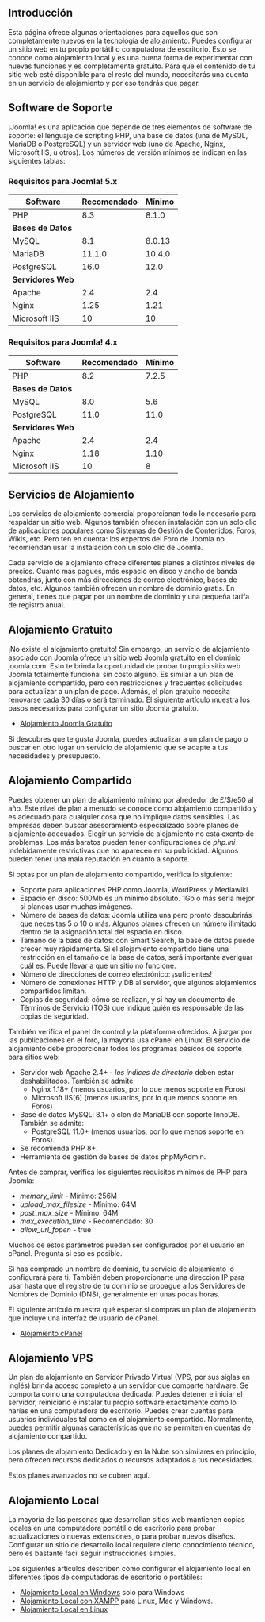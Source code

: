 <!-- Filename: J4.x:Hosting_Setup / Display title: Configuración de Hosting -->

## Introducción

Esta página ofrece algunas orientaciones para aquellos que son completamente nuevos en la tecnología de alojamiento. Puedes configurar un sitio web en tu propio portátil o computadora de escritorio. Esto se conoce como alojamiento local y es una buena forma de experimentar con nuevas funciones y es completamente gratuito. Para que el contenido de tu sitio web esté disponible para el resto del mundo, necesitarás una cuenta en un servicio de alojamiento y por eso tendrás que pagar.

## Software de Soporte

¡Joomla! es una aplicación que depende de tres elementos de software de soporte: el lenguaje de scripting PHP, una base de datos (una de MySQL, MariaDB o PostgreSQL) y un servidor web (uno de Apache, Nginx, Microsoft IIS, u otros). Los números de versión mínimos se indican en las siguientes tablas:

### Requisitos para Joomla! 5.x

| Software           | Recomendado     | Mínimo      |
|--------------------|-----------------|-------------|
| PHP                | 8.3             | 8.1.0       |
| **Bases de Datos** |                 |             |
| MySQL              | 8.1             | 8.0.13      |
| MariaDB            | 11.1.0          | 10.4.0      |
| PostgreSQL         | 16.0            | 12.0        |
| **Servidores Web** |                 |             |
| Apache             | 2.4             | 2.4         |
| Nginx              | 1.25            | 1.21        |
| Microsoft IIS      | 10              | 10          |

### Requisitos para Joomla! 4.x

| Software           | Recomendado     | Mínimo      |
|--------------------|-----------------|-------------|
| PHP                | 8.2             | 7.2.5       |
| **Bases de Datos** |                 |             |
| MySQL              | 8.0             | 5.6         |
| PostgreSQL         | 11.0            | 11.0        |
| **Servidores Web** |                 |             |
| Apache             | 2.4             | 2.4         |
| Nginx              | 1.18            | 1.10        |
| Microsoft IIS      | 10              | 8           |

## Servicios de Alojamiento

Los servicios de alojamiento comercial proporcionan todo lo necesario para respaldar un sitio web. Algunos también ofrecen instalación con un solo clic de aplicaciones populares como Sistemas de Gestión de Contenidos, Foros, Wikis, etc. Pero ten en cuenta: los expertos del Foro de Joomla no recomiendan usar la instalación con un solo clic de Joomla.

Cada servicio de alojamiento ofrece diferentes planes a distintos niveles de precios. Cuanto más pagues, más espacio en disco y ancho de banda obtendrás, junto con más direcciones de correo electrónico, bases de datos, etc. Algunos también ofrecen un nombre de dominio gratis. En general, tienes que pagar por un nombre de dominio y una pequeña tarifa de registro anual.

## Alojamiento Gratuito

¡No existe el alojamiento gratuito! Sin embargo, un servicio de alojamiento asociado con Joomla ofrece un sitio web Joomla gratuito en el dominio joomla.com. Esto te brinda la oportunidad de probar tu propio sitio web Joomla totalmente funcional sin costo alguno. Es similar a un plan de alojamiento compartido, pero con restricciones y frecuentes solicitudes para actualizar a un plan de pago. Además, el plan gratuito necesita renovarse cada 30 días o será terminado. El siguiente artículo muestra los pasos necesarios para configurar un sitio Joomla gratuito.

* [Alojamiento Joomla Gratuito](jdocmanual?article=user/hosting/free-hosting "")

Si descubres que te gusta Joomla, puedes actualizar a un plan de pago o buscar en otro lugar un servicio de alojamiento que se adapte a tus necesidades y presupuesto.


## Alojamiento Compartido

Puedes obtener un plan de alojamiento mínimo por alrededor de £/$/e50 al año. Este nivel de plan a menudo se conoce como alojamiento compartido y es adecuado para cualquier cosa que no implique datos sensibles. Las empresas deben buscar asesoramiento especializado sobre planes de alojamiento adecuados. Elegir un servicio de alojamiento no está exento de problemas. Los más baratos pueden tener configuraciones de *php.ini* indebidamente restrictivas que no aparecen en su publicidad. Algunos pueden tener una mala reputación en cuanto a soporte.

Si optas por un plan de alojamiento compartido, verifica lo siguiente:

- Soporte para aplicaciones PHP como Joomla, WordPress y Mediawiki.
- Espacio en disco: 500Mb es un mínimo absoluto. 1Gb o más sería mejor si planeas usar muchas imágenes.
- Número de bases de datos: Joomla utiliza una pero pronto descubrirás que necesitas 5 o 10 o más. Algunos planes ofrecen un número ilimitado dentro de la asignación total del espacio en disco.
- Tamaño de la base de datos: con Smart Search, la base de datos puede crecer muy rápidamente. Si el alojamiento compartido tiene una restricción en el tamaño de la base de datos, será importante averiguar cuál es. Puede llevar a que un sitio no funcione.
- Número de direcciones de correo electrónico: ¡suficientes!
- Número de conexiones HTTP y DB al servidor, que algunos alojamientos compartidos limitan.
- Copias de seguridad: cómo se realizan, y si hay un documento de Términos de Servicio (TOS) que indique quién es responsable de las copias de seguridad.

También verifica el panel de control y la plataforma ofrecidos. A juzgar por las publicaciones en el foro, la mayoría usa cPanel en Linux. El servicio de alojamiento debe proporcionar todos los programas básicos de soporte para sitios web:

- Servidor web Apache 2.4+ - *los índices de directorio* deben estar deshabilitados. También se admite:
  - Nginx 1.18+ (menos usuarios, por lo que menos soporte en Foros)
  - Microsoft IIS\[6\] (menos usuarios, por lo que menos soporte en Foros)
- Base de datos MySQLi 8.1+ o clon de MariaDB con soporte InnoDB. También se admite:
  - PostgreSQL 11.0+ (menos usuarios, por lo que menos soporte en Foros).
- Se recomienda PHP 8+.
- Herramienta de gestión de bases de datos phpMyAdmin.

Antes de comprar, verifica los siguientes requisitos mínimos de PHP para Joomla:

- *memory_limit* - Mínimo: 256M
- *upload_max_filesize* - Mínimo: 64M
- *post_max_size* - Mínimo: 64M
- *max_execution_time* - Recomendado: 30
- *allow_url_fopen* - true

Muchos de estos parámetros pueden ser configurados por el usuario en cPanel. Pregunta si eso es posible.

Si has comprado un nombre de dominio, tu servicio de alojamiento lo configurará para ti. También deben proporcionarte una dirección IP para usar hasta que el registro de tu dominio se propague a los Servidores de Nombres de Dominio (DNS), generalmente en unas pocas horas.

El siguiente artículo muestra qué esperar si compras un plan de alojamiento que incluye una interfaz de usuario de cPanel.

* [Alojamiento cPanel](jdocmanual?article=user/hosting/cpanel-hosting "Alojamiento cPanel")

## Alojamiento VPS

Un plan de alojamiento en Servidor Privado Virtual (VPS, por sus siglas en inglés) brinda acceso completo a un servidor que comparte hardware. Se comporta como una computadora dedicada. Puedes detener e iniciar el servidor, reiniciarlo e instalar tu propio software exactamente como lo harías en una computadora de escritorio. Puedes crear cuentas para usuarios individuales tal como en el alojamiento compartido. Normalmente, puedes permitir algunas características que no se permiten en cuentas de alojamiento compartido.

Los planes de alojamiento Dedicado y en la Nube son similares en principio, pero ofrecen recursos dedicados o recursos adaptados a tus necesidades.

Estos planes avanzados no se cubren aquí.

## Alojamiento Local

La mayoría de las personas que desarrollan sitios web mantienen copias locales en una computadora portátil o de escritorio para probar actualizaciones o nuevas extensiones, o para probar nuevos diseños. Configurar un sitio de desarrollo local requiere cierto conocimiento técnico, pero es bastante fácil seguir instrucciones simples.

Los siguientes artículos describen cómo configurar el alojamiento local en diferentes tipos de computadoras de escritorio o portátiles:

* [Alojamiento Local en Windows](jdocmanual?article=user/hosting/local-hosting-on-windows "Alojamiento Local en Windows") solo para Windows
* [Alojamiento Local con XAMPP](jdocmanual?article=user/hosting/local-hosting-with-xampp "Alojamiento Local con XAMPP") para Linux, Mac y Windows.
* [Alojamiento Local en Linux](jdocmanual?article=user/hosting/local-hosting-on-linux "Alojamiento Local en Linux")

